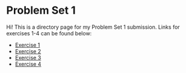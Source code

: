 # Problem Set 1

Hi! This is a directory page for my Problem Set 1 submission. Links for exercises 1-4
can be found below:

+ [Exercise 1](exercise1.md)
+ [Exercise 2](exercise2.md)
+ [Exercise 3](exercise3.md)
+ [Exercise 4](exercise4.md)
